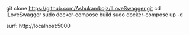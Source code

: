 git clone https://github.com/Ashukambojz/ILoveSwagger.git
cd ILoveSwagger
sudo docker-compose build
sudo docker-compose up -d


surf: http://localhost:5000
